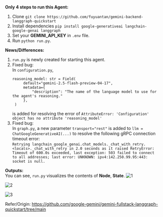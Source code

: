 **Only 4 steps to run this Agent:**<br>
1. Clone `git clone https://github.com/fuyuantan/gemini-backend-langgraph-quickstart`<br>
2. Install dependencies `pip install google-generativeai langchain-google-genai langgraph`<br>
3. Set your **GEMINI_API_KEY** in ``.env`` file.<br>
4. Run `python run.py`.<br>

**News/Differences:**<br>
1. `run.py` is newly created for starting this agent.<br>
2. Fixed bug:<br>
   In `configuration.py`,
   ```
   reasoning_model: str = Field(
        default="gemini-2.5-flash-preview-04-17",
        metadata={
            "description": "The name of the language model to use for the agent's reasoning."
        },
    )
   ```
   is added for resolving the error of ``AttributeError: 'Configuration' object has no attribute 'reasoning_model'``<br>
4. Fixed bug:<br>
   In ``graph.py``, a new parameter ``transport="rest"`` is added to ``llm = ChatGoogleGenerativeAI(...)`` to resolve the following gRPC connection timeout error:<br>
`Retrying langchain_google_genai.chat_models._chat_with_retry.<locals>._chat_with_retry in 2.0 seconds as it raised RetryError: Timeout of 600.0s exceeded, last exception: 503 failed to connect to all addresses; last error: UNKNOWN: ipv4:142.250.99.95:443: socket is null.`

**Outputs:**<br>
You can see, `run.py` visualizes the contents of  **Node**, **State**.
![1](https://github.com/user-attachments/assets/45e20e3b-1a22-4531-ab04-d7fcf298840c)

![2](https://github.com/user-attachments/assets/50489f6b-a54e-4340-a2ca-8b6315dcbd99)

![3](https://github.com/user-attachments/assets/935bf097-5100-44a7-9594-6bb1e5b20e07)

Refer/Origin: https://github.com/google-gemini/gemini-fullstack-langgraph-quickstart/tree/main

